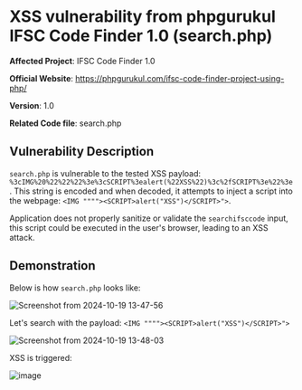 # XSS vulnerability from phpgurukul IFSC Code Finder 1.0 (search.php)

**Affected Project**: IFSC Code Finder 1.0

**Official Website**: https://phpgurukul.com/ifsc-code-finder-project-using-php/

**Version**: 1.0

**Related Code file**: search.php

## Vulnerability Description

`search.php` is vulnerable to the tested XSS payload: `%3cIMG%20%22%22%22%3e%3cSCRIPT%3ealert(%22XSS%22)%3c%2fSCRIPT%3e%22%3e`. 
This string is encoded and when decoded, it attempts to inject a script into the webpage: `<IMG """"><SCRIPT>alert("XSS")</SCRIPT>">`.

Application does not properly sanitize or validate the `searchifsccode` input, this script could be executed in the user's browser, leading to an XSS attack.

## Demonstration

Below is how `search.php` looks like:

![Screenshot from 2024-10-19 13-47-56](https://github.com/user-attachments/assets/5b0858e3-dfd3-41c6-b0d3-ac171dc64141)

Let's search with the payload: `<IMG """"><SCRIPT>alert("XSS")</SCRIPT>">`

![Screenshot from 2024-10-19 13-48-03](https://github.com/user-attachments/assets/32f33859-0f46-4d23-9ead-b9af8bb5e8a2)

XSS is triggered:

![image](https://github.com/user-attachments/assets/8bb85399-bab1-40fb-a4c5-4c613b3d2326)
